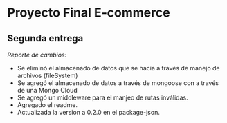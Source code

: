 # Proyecto Final E-commerce

## Segunda entrega 

*Reporte de cambios:*

* Se eliminó el almacenado de datos que se hacia a través de manejo de archivos (fileSystem)
* Se agregó el almacenado de datos a través de mongoose con a través de una Mongo Cloud
* Se agregó un middleware para el manjeo de rutas inválidas.
* Agregado el readme.
* Actualizada la version a 0.2.0 en el package-json.


